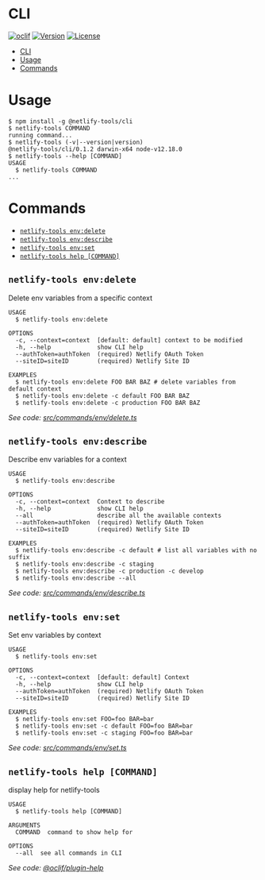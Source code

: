 # CLI

[![oclif](https://img.shields.io/badge/cli-oclif-brightgreen.svg)](https://oclif.io)
[![Version](https://img.shields.io/npm/v/@netlify-tools/cli.svg)](https://npmjs.org/package/@netlify-tools/cli)
[![License](https://img.shields.io/npm/l/@netlify-tools/cli.svg)](https://github.com/jorgesuarezch/netlify-tools/blob/master/packages/cli/package.json)

<!-- toc -->
* [CLI](#cli)
* [Usage](#usage)
* [Commands](#commands)
<!-- tocstop -->

# Usage

<!-- usage -->
```sh-session
$ npm install -g @netlify-tools/cli
$ netlify-tools COMMAND
running command...
$ netlify-tools (-v|--version|version)
@netlify-tools/cli/0.1.2 darwin-x64 node-v12.18.0
$ netlify-tools --help [COMMAND]
USAGE
  $ netlify-tools COMMAND
...
```
<!-- usagestop -->

# Commands

<!-- commands -->
* [`netlify-tools env:delete`](#netlify-tools-envdelete)
* [`netlify-tools env:describe`](#netlify-tools-envdescribe)
* [`netlify-tools env:set`](#netlify-tools-envset)
* [`netlify-tools help [COMMAND]`](#netlify-tools-help-command)

## `netlify-tools env:delete`

Delete env variables from a specific context

```
USAGE
  $ netlify-tools env:delete

OPTIONS
  -c, --context=context  [default: default] context to be modified
  -h, --help             show CLI help
  --authToken=authToken  (required) Netlify OAuth Token
  --siteID=siteID        (required) Netlify Site ID

EXAMPLES
  $ netlify-tools env:delete FOO BAR BAZ # delete variables from default context
  $ netlify-tools env:delete -c default FOO BAR BAZ
  $ netlify-tools env:delete -c production FOO BAR BAZ
```

_See code: [src/commands/env/delete.ts](https://github.com/jorgesuarezch/netlify-tools/blob/v0.1.2/src/commands/env/delete.ts)_

## `netlify-tools env:describe`

Describe env variables for a context

```
USAGE
  $ netlify-tools env:describe

OPTIONS
  -c, --context=context  Context to describe
  -h, --help             show CLI help
  --all                  describe all the available contexts
  --authToken=authToken  (required) Netlify OAuth Token
  --siteID=siteID        (required) Netlify Site ID

EXAMPLES
  $ netlify-tools env:describe -c default # list all variables with no suffix
  $ netlify-tools env:describe -c staging
  $ netlify-tools env:describe -c production -c develop
  $ netlify-tools env:describe --all
```

_See code: [src/commands/env/describe.ts](https://github.com/jorgesuarezch/netlify-tools/blob/v0.1.2/src/commands/env/describe.ts)_

## `netlify-tools env:set`

Set env variables by context

```
USAGE
  $ netlify-tools env:set

OPTIONS
  -c, --context=context  [default: default] Context
  -h, --help             show CLI help
  --authToken=authToken  (required) Netlify OAuth Token
  --siteID=siteID        (required) Netlify Site ID

EXAMPLES
  $ netlify-tools env:set FOO=foo BAR=bar
  $ netlify-tools env:set -c default FOO=foo BAR=bar
  $ netlify-tools env:set -c staging FOO=foo BAR=bar
```

_See code: [src/commands/env/set.ts](https://github.com/jorgesuarezch/netlify-tools/blob/v0.1.2/src/commands/env/set.ts)_

## `netlify-tools help [COMMAND]`

display help for netlify-tools

```
USAGE
  $ netlify-tools help [COMMAND]

ARGUMENTS
  COMMAND  command to show help for

OPTIONS
  --all  see all commands in CLI
```

_See code: [@oclif/plugin-help](https://github.com/oclif/plugin-help/blob/v3.2.0/src/commands/help.ts)_
<!-- commandsstop -->
